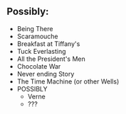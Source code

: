 
## Possibly:
- Being There
- Scaramouche
- Breakfast at Tiffany's
- Tuck Everlasting
- All the President's Men
- Chocolate War
- Never ending Story
- The Time Machine (or other Wells)
- POSSIBLY
	- Verne
	- ???